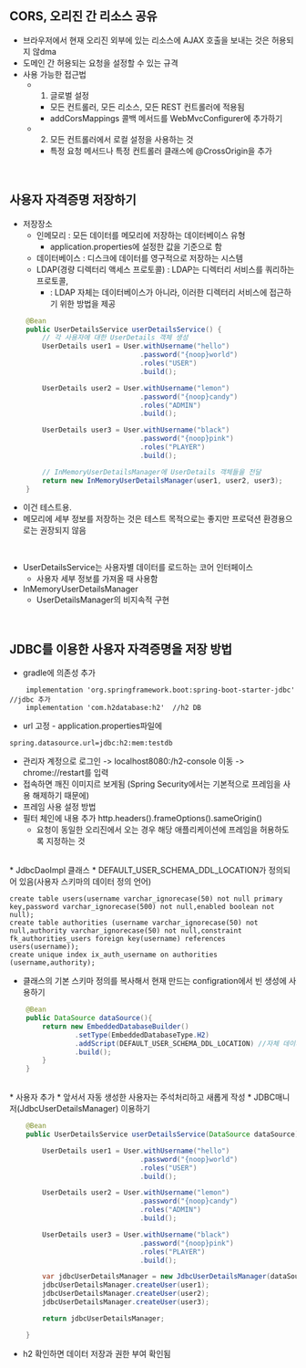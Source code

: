 ## CORS, 오리진 간 리소스 공유
* 브라우저에서 현재 오리진 외부에 있는 리소스에 AJAX 호출을 보내는 것은 허용되지 않dma
* 도메인 간 허용되는 요청을 설정할 수 있는 규격
* 사용 가능한 접근법
  * 1. 글로벌 설정 
    * 모든 컨트롤러, 모든 리소스, 모든 REST 컨트롤러에 적용됨
    *  addCorsMappings 콜백 메서드를 WebMvcConfigurer에 추가하기
  * 2. 모든 컨트롤러에서 로컬 설정을 사용하는 것
    * 특정 요청 메서드나 특정 컨트롤러 클래스에 @CrossOrigin을 추가


<br>

## 사용자 자격증명 저장하기
* 저장장소
  * 인메모리 : 모든 데이터를 메모리에 저장하는 데이터베이스 유형
    * application.properties에 설정한 값을 기준으로 함 
  * 데이터베이스 : 디스크에 데이터를 영구적으로 저장하는 시스템
  * LDAP(경량 디렉터리 액세스 프로토콜) : LDAP는 디렉터리 서비스를 쿼리하는 프로토콜,
    * : LDAP 자체는 데이터베이스가 아니라, 이러한 디렉터리 서비스에 접근하기 위한 방법을 제공

```` java
    @Bean
    public UserDetailsService userDetailsService() {
        // 각 사용자에 대한 UserDetails 객체 생성
        UserDetails user1 = User.withUsername("hello")
                                .password("{noop}world")
                                .roles("USER")
                                .build();

        UserDetails user2 = User.withUsername("lemon")
                                .password("{noop}candy")
                                .roles("ADMIN")
                                .build();

        UserDetails user3 = User.withUsername("black")
                                .password("{noop}pink")
                                .roles("PLAYER")
                                .build();

        // InMemoryUserDetailsManager에 UserDetails 객체들을 전달
        return new InMemoryUserDetailsManager(user1, user2, user3);
    }
````
* 이건 테스트용. 
* 메모리에 세부 정보를 저장하는 것은 테스트 목적으로는 좋지만 프로덕션 환경용으로는 권장되지 않음

<br>

* UserDetailsService는 사용자별 데이터를 로드하는 코어 인터페이스
  * 사용자 세부 정보를 가져올 때 사용함
* InMemoryUserDetailsManager 
  * UserDetailsManager의 비지속적 구현
  


<br>

## JDBC를 이용한 사용자 자격증명을 저장 방법
* gradle에 의존성 추가
````
	implementation 'org.springframework.boot:spring-boot-starter-jdbc'  //jdbc 추가
	implementation 'com.h2database:h2'  //h2 DB
````
* url 고정 - application.properties파일에
````
spring.datasource.url=jdbc:h2:mem:testdb
````
* 관리자 계정으로 로그인 -> localhost8080:/h2-console 이동 -> chrome://restart를 입력
* 접속하면 깨진 이미지르 보게됨 (Spring Security에서는 기본적으로 프레임을 사용 해제하기 때문에)
* 프레임 사용 설정 방법
* 필터 체인에 내용 추가 http.headers().frameOptions().sameOrigin()
  * 요청이 동일한 오리진에서 오는 경우 해당 애플리케이션에 프레임을 허용하도록 지정하는 것

<br>
* JdbcDaoImpl 클래스 
* DEFAULT_USER_SCHEMA_DDL_LOCATION가 정의되어 있음(사용자 스키마의 데이터 정의 언어)

````
create table users(username varchar_ignorecase(50) not null primary key,password varchar_ignorecase(500) not null,enabled boolean not null);
create table authorities (username varchar_ignorecase(50) not null,authority varchar_ignorecase(50) not null,constraint fk_authorities_users foreign key(username) references users(username));
create unique index ix_auth_username on authorities (username,authority);
````

* 클래스의 기본 스키마 정의를 복사해서 현재 만드는 configration에서 빈 생성에 사용하기
````java
    @Bean
    public DataSource dataSource(){
        return new EmbeddedDatabaseBuilder()
                .setType(EmbeddedDatabaseType.H2)
                .addScript(DEFAULT_USER_SCHEMA_DDL_LOCATION) //자체 데이터 소스를 생성
                .build();
        }
    }

````

<br>
* 사용자 추가
* 앞서서 자동 생성한 사용자는 주석처리하고 새롭게 작성
* JDBC매니저(JdbcUserDetailsManager) 이용하기

````java
    @Bean
    public UserDetailsService userDetailsService(DataSource dataSource){

        UserDetails user1 = User.withUsername("hello")
                                .password("{noop}world")
                                .roles("USER")
                                .build();

        UserDetails user2 = User.withUsername("lemon")
                                .password("{noop}candy")
                                .roles("ADMIN")
                                .build();

        UserDetails user3 = User.withUsername("black")
                                .password("{noop}pink")
                                .roles("PLAYER")
                                .build();

        var jdbcUserDetailsManager = new JdbcUserDetailsManager(dataSource);
        jdbcUserDetailsManager.createUser(user1);
        jdbcUserDetailsManager.createUser(user2);
        jdbcUserDetailsManager.createUser(user3);

        return jdbcUserDetailsManager;

    }
````
* h2 확인하면 데이터 저장과 권한 부여 확인됨







